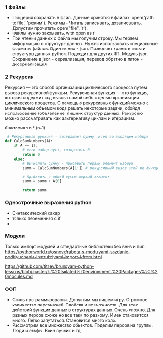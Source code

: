 
### 1 Файлы
- Пиццерия сохранять в файл. Данные хранятся в файлах. open('path to file', 'режим'). Режимы - Читать записывать, дозаписывать. Допустим прочитать open("file", 'r').
- Файлы нужно закрывать. with open as f
- При чтении данных с файла мы получим строку. Мы теряем информацию о структуре данных. Нужно использовать специальные форматы файлов. Один из них - json. Позволяет хранить типы и структуры данных python. Подходит для других ЯП. Модуль json. Сохранение в json - сериализация, перевод обратно в питон - десериализация

### 2 Рекурсия
Рекурсия — это способ организации циклического процесса путем вызова рекурсивной функции. Рекурсивная функция — это функция, которая содержит код вызова самой себя с целью организации циклического процесса. С помощью рекурсивных функций можно с минимальным объемом кода решать некоторые задачи, обойдя использование (объявление) лишних структур данных. Рекурсию можно рассматривать как альтернативу циклам и итерациям.

Факториал n * (n-1)

```python
 # Рекурсивная функция - возвращает сумму чисел во входящем наборе
def CalcSumNumbers(A):
    if A == []:
        # если набор пуст, возвратить 0
        return 0
    else:
        # Вычислить сумму - прибавить первый элемент набора
        summ = CalcSumNumbers(A[1:]) # рекурсивный вызов этой же функции

        # Прибавить к общей сумме первый элемент
        summ = summ + A[0]

        return summ 
```

### Однострочные выражения python
- Синтаксический сахар
- только переменная с if
-

### Модули 
Только импорт модулей и стандартные библиотеки без венв и пип
https://pythonworld.ru/osnovy/rabota-s-modulyami-sozdanie-podklyuchenie-instrukciyami-import-i-from.html

https://github.com/titaev/brunoyam-python-lessons/blob/master/5.%20Isolated%20environment.%20Packages%2C%20modules.md


### ООП
- Стиль программирования. Допустим мы пишем игру. Огромное количество персонажей. Свойсва и возможности. Для всех действий функции данные в структурах данных. Очень сложно. Для разных персов схоже но все таки по разному. Имен становитсся много. Легко запутаться. Становится много кода.
- Рассмотрим все множество обьектов. Поделим персов на группы. Люди и эльфы. Воин лучник и тд. 
